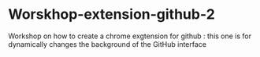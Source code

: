 # Worskhop-extension-github-2

Workshop on how to create a chrome exgtension for github : this one is for dynamically changes the background of the GitHub interface
